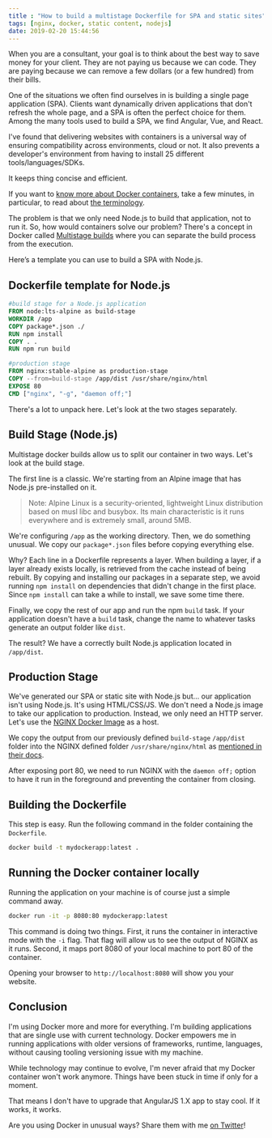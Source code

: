 ```yaml
---
title : "How to build a multistage Dockerfile for SPA and static sites"
tags: [nginx, docker, static content, nodejs]
date: 2019-02-20 15:44:56
---
```


When you are a consultant, your goal is to think about the best way to save money for your client. They are not paying us because we can code. They are paying because we can remove a few dollars (or a few hundred) from their bills.

One of the situations we often find ourselves in is building a single page application (SPA). Clients want dynamically driven applications that don't refresh the whole page, and a SPA is often the perfect choice for them. Among the many tools used to build a SPA, we find Angular, Vue, and React.

I've found that delivering websites with containers is a universal way of ensuring compatibility across environments, cloud or not. It also prevents a developer's environment from having to install 25 different tools/languages/SDKs.

It keeps thing concise and efficient.

If you want to [know more about Docker containers](https://docs.microsoft.com/dotnet/standard/containerized-lifecycle-architecture/what-is-docker?WT.mc_id=maximerouiller-blog-marouill), take a few minutes, in particular, to read about [the terminology](https://docs.microsoft.com/dotnet/standard/containerized-lifecycle-architecture/docker-terminology?WT.mc_id=maximerouiller-blog-marouill).

The problem is that we only need Node.js to build that application, not to run it. So, how would containers solve our problem? There's a concept in Docker called [Multistage builds](https://docs.docker.com/develop/develop-images/multistage-build/) where you can separate the build process from the execution.

Here’s a template you can use to build a SPA with Node.js.

## Dockerfile template for Node.js

```dockerfile
#build stage for a Node.js application
FROM node:lts-alpine as build-stage
WORKDIR /app
COPY package*.json ./
RUN npm install
COPY . .
RUN npm run build

#production stage
FROM nginx:stable-alpine as production-stage
COPY --from=build-stage /app/dist /usr/share/nginx/html
EXPOSE 80
CMD ["nginx", "-g", "daemon off;"]
```

There's a lot to unpack here. Let's look at the two stages separately.

## Build Stage (Node.js)

Multistage docker builds allow us to split our container in two ways. Let's look at the build stage.

The first line is a classic. We're starting from an Alpine image that has Node.js pre-installed on it.

> Note: Alpine Linux is a security-oriented, lightweight Linux distribution based on musl libc and busybox. Its main characteristic is it runs everywhere and is extremely small, around 5MB.
 

We're configuring `/app` as the working directory. Then, we do something unusual. We copy our `package*.json` files before copying everything else.

Why? Each line in a Dockerfile represents a layer. When building a layer, if a layer already exists locally, is retrieved from the cache instead of being rebuilt. By copying and installing our packages in a separate step, we avoid running `npm install` on dependencies that didn't change in the first place. Since `npm install` can take a while to install, we save some time there.

Finally, we copy the rest of our app and run the npm `build` task. If your application doesn't have a `build` task, change the name to whatever tasks generate an output folder like `dist`.

The result? We have a correctly built Node.js application located in `/app/dist`.

## Production Stage

We've generated our SPA or static site with Node.js but... our application isn't using Node.js. It's using HTML/CSS/JS. We don't need a Node.js image to take our application to production. Instead, we only need an HTTP server. Let's use the [NGINX Docker Image](https://hub.docker.com/_/nginx) as a host.

We copy the output from our previously defined `build-stage` `/app/dist` folder into the NGINX defined folder `/usr/share/nginx/html` as [mentioned in their docs](https://github.com/docker-library/docs/tree/master/nginx#how-to-use-this-image).

After exposing port 80, we need to run NGINX with the `daemon off;` option to have it run in the foreground and preventing the container from closing.

## Building the Dockerfile

This step is easy. Run the following command in the folder containing the `Dockerfile`.

```bash
docker build -t mydockerapp:latest .
```

## Running the Docker container locally

Running the application on your machine is of course just a simple command away.

```bash
docker run -it -p 8080:80 mydockerapp:latest
```

This command is doing two things. First, it runs the container in interactive mode with the `-i` flag. That flag will allow us to see the output of NGINX as it runs. Second, it maps port 8080 of your local machine to port 80 of the container.

Opening your browser to `http://localhost:8080` will show you your website.

## Conclusion

I'm using Docker more and more for everything. I'm building applications that are single use with current technology. Docker empowers me in running applications with older versions of frameworks, runtime, languages, without causing tooling versioning issue with my machine.

While technology may continue to evolve, I'm never afraid that my Docker container won't work anymore. Things have been stuck in time if only for a moment.

That means I don't have to upgrade that AngularJS 1.X app to stay cool. If it works, it works.

Are you using Docker in unusual ways? Share them with me [on Twitter](https://twitter.com/MaximRouiller)!